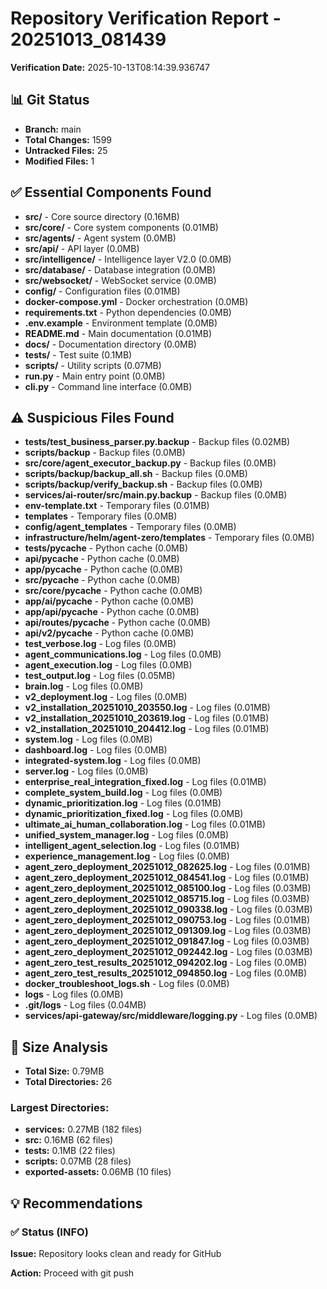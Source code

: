 # Repository Verification Report - 20251013_081439

**Verification Date:** 2025-10-13T08:14:39.936747

## 📊 Git Status
- **Branch:** main
- **Total Changes:** 1599
- **Untracked Files:** 25
- **Modified Files:** 1

## ✅ Essential Components Found
- **src/** - Core source directory (0.16MB)
- **src/core/** - Core system components (0.01MB)
- **src/agents/** - Agent system (0.0MB)
- **src/api/** - API layer (0.0MB)
- **src/intelligence/** - Intelligence layer V2.0 (0.0MB)
- **src/database/** - Database integration (0.0MB)
- **src/websocket/** - WebSocket service (0.0MB)
- **config/** - Configuration files (0.01MB)
- **docker-compose.yml** - Docker orchestration (0.0MB)
- **requirements.txt** - Python dependencies (0.0MB)
- **.env.example** - Environment template (0.0MB)
- **README.md** - Main documentation (0.01MB)
- **docs/** - Documentation directory (0.0MB)
- **tests/** - Test suite (0.1MB)
- **scripts/** - Utility scripts (0.07MB)
- **run.py** - Main entry point (0.0MB)
- **cli.py** - Command line interface (0.0MB)

## ⚠️ Suspicious Files Found
- **tests/test_business_parser.py.backup** - Backup files (0.02MB)
- **scripts/backup** - Backup files (0.0MB)
- **src/core/agent_executor_backup.py** - Backup files (0.0MB)
- **scripts/backup/backup_all.sh** - Backup files (0.0MB)
- **scripts/backup/verify_backup.sh** - Backup files (0.0MB)
- **services/ai-router/src/main.py.backup** - Backup files (0.0MB)
- **env-template.txt** - Temporary files (0.01MB)
- **templates** - Temporary files (0.0MB)
- **config/agent_templates** - Temporary files (0.0MB)
- **infrastructure/helm/agent-zero/templates** - Temporary files (0.0MB)
- **tests/__pycache__** - Python cache (0.0MB)
- **api/__pycache__** - Python cache (0.0MB)
- **app/__pycache__** - Python cache (0.0MB)
- **src/__pycache__** - Python cache (0.0MB)
- **src/core/__pycache__** - Python cache (0.0MB)
- **app/ai/__pycache__** - Python cache (0.0MB)
- **app/api/__pycache__** - Python cache (0.0MB)
- **api/routes/__pycache__** - Python cache (0.0MB)
- **api/v2/__pycache__** - Python cache (0.0MB)
- **test_verbose.log** - Log files (0.0MB)
- **agent_communications.log** - Log files (0.0MB)
- **agent_execution.log** - Log files (0.0MB)
- **test_output.log** - Log files (0.05MB)
- **brain.log** - Log files (0.0MB)
- **v2_deployment.log** - Log files (0.0MB)
- **v2_installation_20251010_203550.log** - Log files (0.01MB)
- **v2_installation_20251010_203619.log** - Log files (0.01MB)
- **v2_installation_20251010_204412.log** - Log files (0.01MB)
- **system.log** - Log files (0.0MB)
- **dashboard.log** - Log files (0.0MB)
- **integrated-system.log** - Log files (0.0MB)
- **server.log** - Log files (0.0MB)
- **enterprise_real_integration_fixed.log** - Log files (0.01MB)
- **complete_system_build.log** - Log files (0.0MB)
- **dynamic_prioritization.log** - Log files (0.01MB)
- **dynamic_prioritization_fixed.log** - Log files (0.0MB)
- **ultimate_ai_human_collaboration.log** - Log files (0.01MB)
- **unified_system_manager.log** - Log files (0.0MB)
- **intelligent_agent_selection.log** - Log files (0.01MB)
- **experience_management.log** - Log files (0.0MB)
- **agent_zero_deployment_20251012_082625.log** - Log files (0.01MB)
- **agent_zero_deployment_20251012_084541.log** - Log files (0.01MB)
- **agent_zero_deployment_20251012_085100.log** - Log files (0.03MB)
- **agent_zero_deployment_20251012_085715.log** - Log files (0.03MB)
- **agent_zero_deployment_20251012_090338.log** - Log files (0.03MB)
- **agent_zero_deployment_20251012_090753.log** - Log files (0.01MB)
- **agent_zero_deployment_20251012_091309.log** - Log files (0.03MB)
- **agent_zero_deployment_20251012_091847.log** - Log files (0.03MB)
- **agent_zero_deployment_20251012_092442.log** - Log files (0.03MB)
- **agent_zero_test_results_20251012_094202.log** - Log files (0.0MB)
- **agent_zero_test_results_20251012_094850.log** - Log files (0.0MB)
- **docker_troubleshoot_logs.sh** - Log files (0.0MB)
- **logs** - Log files (0.0MB)
- **.git/logs** - Log files (0.04MB)
- **services/api-gateway/src/middleware/logging.py** - Log files (0.0MB)

## 📏 Size Analysis
- **Total Size:** 0.79MB
- **Total Directories:** 26

### Largest Directories:
- **services:** 0.27MB (182 files)
- **src:** 0.16MB (62 files)
- **tests:** 0.1MB (22 files)
- **scripts:** 0.07MB (28 files)
- **exported-assets:** 0.06MB (10 files)

## 💡 Recommendations
### ✅ Status (INFO)
**Issue:** Repository looks clean and ready for GitHub

**Action:** Proceed with git push

